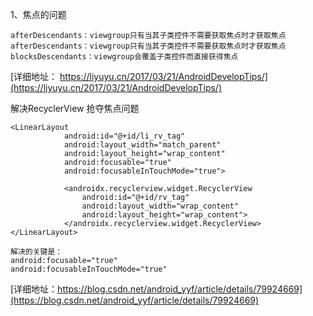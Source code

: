 
1、焦点的问题
```
afterDescendants：viewgroup只有当其子类控件不需要获取焦点时才获取焦点
afterDescendants：viewgroup只有当其子类控件不需要获取焦点时才获取焦点
blocksDescendants：viewgroup会覆盖子类控件而直接获得焦点
```
[详细地址： https://liyuyu.cn/2017/03/21/AndroidDevelopTips/](https://liyuyu.cn/2017/03/21/AndroidDevelopTips/)

解决RecyclerView 抢夺焦点问题
```
<LinearLayout
            android:id="@+id/li_rv_tag"
            android:layout_width="match_parent"
            android:layout_height="wrap_content"
            android:focusable="true"
            android:focusableInTouchMode="true">

            <androidx.recyclerview.widget.RecyclerView
                android:id="@+id/rv_tag"
                android:layout_width="wrap_content"
                android:layout_height="wrap_content">
            </androidx.recyclerview.widget.RecyclerView>
</LinearLayout>

解决的关键是：
android:focusable="true"
android:focusableInTouchMode="true"

```
[详细地址：https://blog.csdn.net/android_yyf/article/details/79924669](https://blog.csdn.net/android_yyf/article/details/79924669)